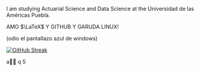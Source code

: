 I am studying Actuarial Science and Data Science at the Universidad de las Américas Puebla.  

AMO $\LaTeX$ Y GITHUB Y GARUDA LINUX!
 
(odio el pantallazo azul de windows)

[![GitHub Streak](https://streak-stats.demolab.com?user=heritaco&theme=transparent&hide_border=true&locale=es&hide_total_contributions=true&hide_longest_streak=true)](https://git.io/streak-stats)


a🫶😭
q
5
